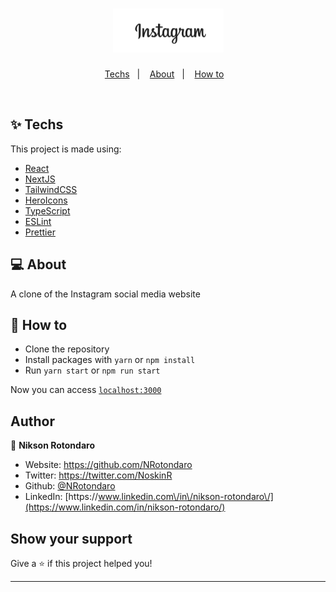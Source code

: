 <h1 align="center">
  <img alt="logo-instagram" title="Instagram" src="./public/logo.png" />
</h1>

<p align="center">
  <a href="#-techs">Techs</a>&nbsp;&nbsp;&nbsp;|&nbsp;&nbsp;&nbsp;
  <a href="#-about">About</a>&nbsp;&nbsp;&nbsp;|&nbsp;&nbsp;&nbsp;
  <a href="#-how-to">How to</a>&nbsp;&nbsp;&nbsp;
</p>

<br>

## ✨ Techs

This project is made using:

- [React](https://reactjs.org)
- [NextJS](https://nextjs.org/)
- [TailwindCSS](https://tailwindcss.com/)
- [HeroIcons](https://heroicons.com/)
- [TypeScript](https://www.typescriptlang.org/)
- [ESLint](https://eslint.org/)
- [Prettier](https://prettier.io/)

## 💻 About

A clone of the Instagram social media website

## 🚀 How to

- Clone the repository
- Install packages with `yarn` or `npm install`
- Run `yarn start` or `npm run start`

Now you can access [`localhost:3000`](http://localhost:3000)

## Author

👤 **Nikson Rotondaro**

- Website: https://github.com/NRotondaro
- Twitter: [https:\/\/twitter.com\/NoskinR](https://twitter.com/NoskinR)
- Github: [@NRotondaro](https://github.com/NRotondaro)
- LinkedIn: [https:\/\/www.linkedin.com\/in\/nikson-rotondaro\/](https://www.linkedin.com/in/nikson-rotondaro/)

## Show your support

Give a ⭐️ if this project helped you!

---
